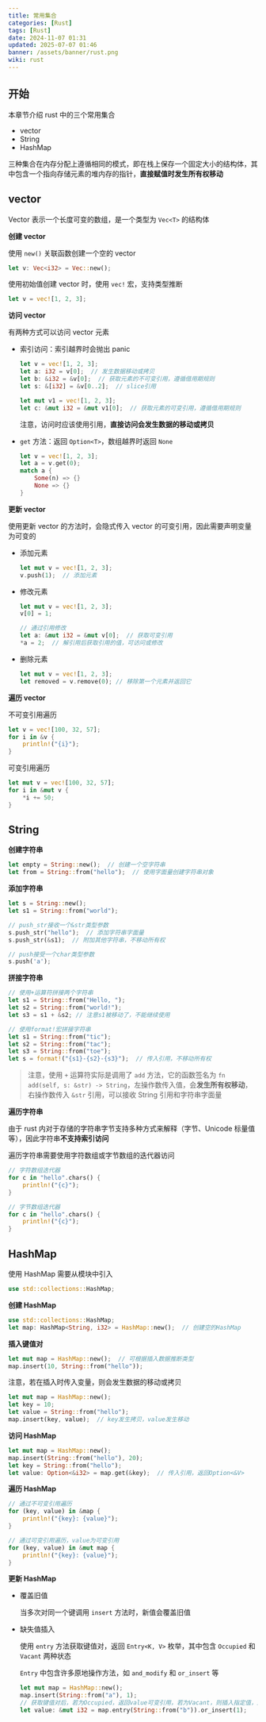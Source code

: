 ```yaml
---
title: 常用集合
categories: [Rust]
tags: [Rust]
date: 2024-11-07 01:31
updated: 2025-07-07 01:46
banner: /assets/banner/rust.png
wiki: rust
---
```

## 开始

本章节介绍 rust 中的三个常用集合

- vector
- String
- HashMap

三种集合在内存分配上遵循相同的模式，即在栈上保存一个固定大小的结构体，其中包含一个指向存储元素的堆内存的指针，**直接赋值时发生所有权移动**

## vector

Vector 表示一个长度可变的数组，是一个类型为 `Vec<T>` 的结构体

**创建 vector**

使用 `new()` 关联函数创建一个空的 vector

```rust
let v: Vec<i32> = Vec::new();
```

使用初始值创建 vector 时，使用 `vec!` 宏，支持类型推断

```rust
let v = vec![1, 2, 3];
```

**访问 vector**

有两种方式可以访问 vector 元素

- 索引访问：索引越界时会抛出 panic

  ```rust
  let v = vec![1, 2, 3];
  let a: i32 = v[0];  // 发生数据移动或拷贝
  let b: &i32 = &v[0];  // 获取元素的不可变引用，遵循借用期规则
  let s: &[i32] = &v[0..2];  // slice引用
  
  let mut v1 = vec![1, 2, 3];
  let c: &mut i32 = &mut v1[0];  // 获取元素的可变引用，遵循借用期规则
  ```

  注意，访问时应该使用引用，**直接访问会发生数据的移动或拷贝**
- `get` 方法：返回 `Option<T>`，数组越界时返回 `None`

  ```rust
  let v = vec![1, 2, 3];
  let a = v.get(0);
  match a {
      Some(n) => {}
      None => {}
  }
  ```

**更新 vector**

使用更新 vector 的方法时，会隐式传入 vector 的可变引用，因此需要声明变量为可变的

- 添加元素

  ```rust
  let mut v = vec![1, 2, 3];
  v.push(1);  // 添加元素
  ```

- 修改元素

  ```rust
  let mut v = vec![1, 2, 3];
  v[0] = 1;
  
  // 通过引用修改
  let a: &mut i32 = &mut v[0];  // 获取可变引用
  *a = 2;  // 解引用后获取引用的值，可访问或修改
  ```

- 删除元素

  ```rust
  let mut v = vec![1, 2, 3];
  let removed = v.remove(0); // 移除第一个元素并返回它
  ```

**遍历 vector**

不可变引用遍历

```rust
let v = vec![100, 32, 57];
for i in &v {
    println!("{i}");
}
```

可变引用遍历

```rust
let mut v = vec![100, 32, 57];
for i in &mut v {
    *i += 50;
}
```

## String

**创建字符串**

```rust
let empty = String::new();  // 创建一个空字符串
let from = String::from("hello");  // 使用字面量创建字符串对象
```

**添加字符串**

```rust
let s = String::new();
let s1 = String::from("world");

// push_str接收一个&str类型参数
s.push_str("hello");  // 添加字符串字面量
s.push_str(&s1);  // 附加其他字符串，不移动所有权

// push接受一个char类型参数
s.push('a');
```

**拼接字符串**

```rust
// 使用+运算符拼接两个字符串
let s1 = String::from("Hello, ");
let s2 = String::from("world!");
let s3 = s1 + &s2; // 注意s1被移动了，不能继续使用

// 使用format!宏拼接字符串
let s1 = String::from("tic");
let s2 = String::from("tac");
let s3 = String::from("toe");
let s = format!("{s1}-{s2}-{s3}");  // 传入引用，不移动所有权
```

> 注意，使用 `+` 运算符实际是调用了 `add` 方法，它的函数签名为 `fn add(self, s: &str) -> String`，左操作数传入值，会**发生所有权移动**，右操作数传入 `&str` 引用，可以接收 String 引用和字符串字面量

**遍历字符串**

由于 rust 内对于存储的字符串字节支持多种方式来解释（字节、Unicode 标量值等），因此字符串**不支持索引访问**

遍历字符串需要使用字符数组或字节数组的迭代器访问

```rust
// 字符数组迭代器
for c in "hello".chars() {
    println!("{c}");
}

// 字节数组迭代器
for c in "hello".chars() {
    println!("{c}");
}
```

## HashMap

使用 HashMap 需要从模块中引入

```rust
use std::collections::HashMap;
```

**创建 HashMap**

```rust
use std::collections::HashMap;
let map: HashMap<String, i32> = HashMap::new();  // 创建空的HashMap
```

**插入键值对**

```rust
let mut map = HashMap::new();  // 可根据插入数据推断类型
map.insert(10, String::from("hello"));
```

注意，若在插入时传入变量，则会发生数据的移动或拷贝

```rust
let mut map = HashMap::new();
let key = 10;
let value = String::from("hello");
map.insert(key, value);  // key发生拷贝，value发生移动
```

**访问 HashMap**

```rust
let mut map = HashMap::new();
map.insert(String::from("hello"), 20);
let key = String::from("hello");
let value: Option<&i32> = map.get(&key);  // 传入引用，返回Option<&V>
```

**遍历 HashMap**

```rust
// 通过不可变引用遍历
for (key, value) in &map {
    println!("{key}: {value}");
}

// 通过可变引用遍历，value为可变引用
for (key, value) in &mut map {
    println!("{key}: {value}");
}
```

**更新 HashMap**

- 覆盖旧值

    当多次对同一个键调用 `insert` 方法时，新值会覆盖旧值

- 缺失值插入

    使用 `entry` 方法获取键值对，返回 `Entry<K, V>` 枚举，其中包含 `Occupied` 和 `Vacant` 两种状态

    `Entry` 中包含许多原地操作方法，如 `and_modify` 和 `or_insert` 等

    ```rust
    let mut map = HashMap::new();
    map.insert(String::from("a"), 1);
    // 获取键值对后，若为Occupied，返回value可变引用，若为Vacant，则插入指定值，返回value可变引用
    let value: &mut i32 = map.entry(String::from("b")).or_insert(1);
    ```
